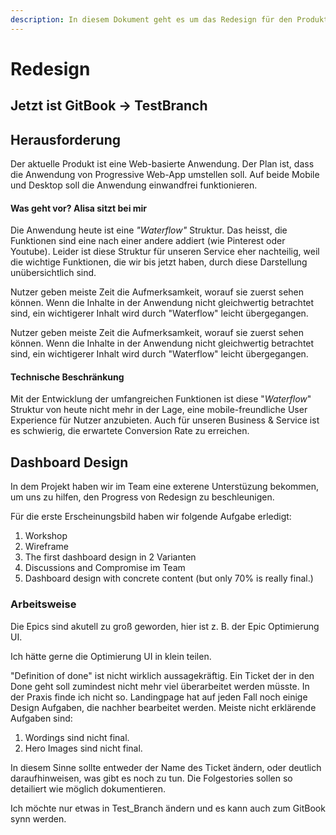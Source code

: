 ```yaml
---
description: In diesem Dokument geht es um das Redesign für den Produkt.
---
```


# Redesign

## Jetzt ist GitBook -> TestBranch

## Herausforderung

Der aktuelle Produkt ist eine Web-basierte Anwendung. Der Plan ist, dass die Anwendung von Progressive Web-App umstellen soll. Auf beide Mobile und Desktop soll die Anwendung einwandfrei funktionieren.

#### Was geht vor? Alisa sitzt bei mir

Die Anwendung heute ist eine _"Waterflow"_ Struktur. Das heisst, die Funktionen sind eine nach einer andere addiert (wie Pinterest oder Youtube). Leider ist diese Struktur für unseren Service eher nachteilig, weil die wichtige Funktionen, die wir bis jetzt haben, durch diese Darstellung unübersichtlich sind.

Nutzer geben meiste Zeit die Aufmerksamkeit, worauf sie zuerst sehen können. Wenn die Inhalte in der Anwendung nicht gleichwertig betrachtet sind, ein wichtigerer Inhalt wird durch "Waterflow" leicht übergegangen.

Nutzer geben meiste Zeit die Aufmerksamkeit, worauf sie zuerst sehen können. Wenn die Inhalte in der Anwendung nicht gleichwertig betrachtet sind, ein wichtigerer Inhalt wird durch "Waterflow" leicht übergegangen.

#### Technische Beschränkung

Mit der Entwicklung der umfangreichen Funktionen ist diese "_Waterflow_" Struktur von heute nicht mehr in der Lage, eine mobile-freundliche User Experience für Nutzer anzubieten. Auch für unseren Business & Service ist es schwierig, die erwartete Conversion Rate zu erreichen.

## Dashboard Design

In dem Projekt haben wir im Team eine exterene Unterstüzung bekommen, um uns zu hilfen, den Progress von Redesign zu beschleunigen.

Für die erste Erscheinungsbild haben wir folgende Aufgabe erledigt:

1. Workshop
2. Wireframe
3. The first dashboard design in 2 Varianten
4. Discussions and Compromise im Team
5. Dashboard design with concrete content (but only 70% is really final.)

### Arbeitsweise

Die Epics sind akutell zu groß geworden, hier ist z. B. der Epic Optimierung UI.

Ich hätte gerne die Optimierung UI in klein teilen.

"Definition of done" ist nicht wirklich aussagekräftig. Ein Ticket der in den Done geht soll zumindest nicht mehr viel überarbeitet werden müsste. In der Praxis finde ich nicht so. Landingpage hat auf jeden Fall noch einige Design Aufgaben, die nachher bearbeitet werden. Meiste nicht erklärende Aufgaben sind:

1. Wordings sind nicht final.
2. Hero Images sind nicht final.

In diesem Sinne sollte entweder der Name des Ticket ändern, oder deutlich daraufhinweisen, was gibt es noch zu tun. Die Folgestories sollen so detailiert wie möglich dokumentieren.

Ich möchte nur etwas in Test\_Branch ändern und es kann auch zum GitBook synn werden.
